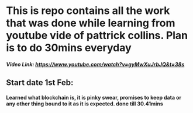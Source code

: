 # This is repo contains all the work that was done while learning from youtube vide of pattrick collins. Plan is to do 30mins everyday

##### Video Link: https://www.youtube.com/watch?v=gyMwXuJrbJQ&t=38s
## Start date 1st Feb:
#### Learned what blockchain is, it is pinky swear, promises to keep data or any other thing bound to it as it is expected. done till 30.41mins
